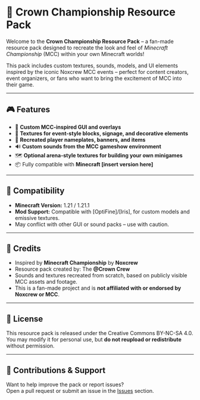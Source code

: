 # 🏁 Crown Championship Resource Pack

Welcome to the **Crown Championship Resource Pack** – a fan-made resource pack designed to recreate the look and feel of *Minecraft Championship* (MCC) 
within your own Minecraft worlds!

This pack includes custom textures, sounds, models, and UI elements inspired by the iconic Noxcrew MCC events
– perfect for content creators, event organizers, or fans who want to bring the excitement of MCC into their game.

---

## 🎮 Features

- 🎨 **Custom MCC-inspired GUI and overlays**
- 🧱 **Textures for event-style blocks, signage, and decorative elements**
- 🥇 **Recreated player nameplates, banners, and items**
- 🔊 **Custom sounds from the MCC gameshow environment**
- 🗺️ **Optional arena-style textures for building your own minigames**
- 📦 Fully compatible with **Minecraft [insert version here]**

---

## 🧩 Compatibility

- **Minecraft Version:** 1.21 / 1.21.1
- **Mod Support:** Compatible with [OptiFine]/[Iris], for custom models and emissive textures.
- May conflict with other GUI or sound packs – use with caution.

---

## 📢 Credits

- Inspired by **Minecraft Championship** by **Noxcrew**  
- Resource pack created by: The **@Crown Crew**
- Sounds and textures recreated from scratch, based on publicly visible MCC assets and footage.
- This is a fan-made project and is **not affiliated with or endorsed by Noxcrew or MCC**.

---

## 📜 License

This resource pack is released under the Creative Commons BY-NC-SA 4.0.  
You may modify it for personal use, but **do not reupload or redistribute** without permission.

---

## 🤝 Contributions & Support

Want to help improve the pack or report issues?  
Open a pull request or submit an issue in the [Issues](#) section.

